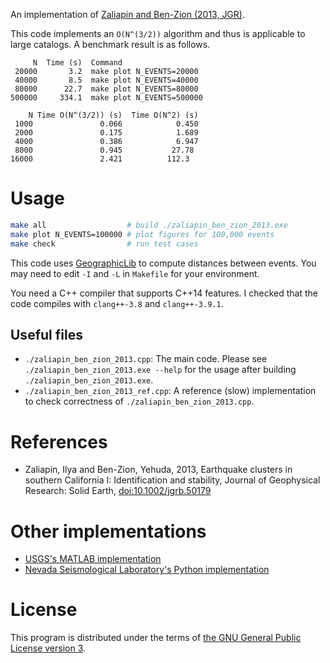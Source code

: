 An implementation of [Zaliapin and Ben-Zion (2013, JGR)](http://doi.wiley.com/10.1002/jgrb.50179).

This code implements an `O(N^(3/2))` algorithm and thus is applicable to large catalogs.
A benchmark result is as follows.

```
     N  Time (s)  Command
 20000       3.2  make plot N_EVENTS=20000
 40000       8.5  make plot N_EVENTS=40000
 80000      22.7  make plot N_EVENTS=80000
500000     334.1  make plot N_EVENTS=500000
```

```
    N Time O(N^(3/2)) (s)  Time O(N^2) (s)
 1000               0.066            0.450
 2000               0.175            1.689
 4000               0.386            6.947
 8000               0.945           27.78
16000               2.421          112.3
```

# Usage

```bash
make all                  # build ./zaliapin_ben_zion_2013.exe
make plot N_EVENTS=100000 # plot figures for 100,000 events
make check                # run test cases
```

This code uses [GeographicLib](http://geographiclib.sourceforge.net/) to compute distances between events.
You may need to edit `-I` and `-L` in `Makefile` for your environment.

You need a C++ compiler that supports C++14 features.
I checked that the code compiles with `clang++-3.8` and `clang++-3.9.1`.

## Useful files

- `./zaliapin_ben_zion_2013.cpp`: The main code.
    Please see `./zaliapin_ben_zion_2013.exe --help` for the usage after building `./zaliapin_ben_zion_2013.exe`.
- `./zaliapin_ben_zion_2013_ref.cpp`: A reference (slow) implementation to check correctness of `./zaliapin_ben_zion_2013.cpp`.

# References

- Zaliapin, Ilya and Ben-Zion, Yehuda, 2013, Earthquake clusters in southern California I: Identification and stability, Journal of Geophysical Research: Solid Earth, [doi:10.1002/jgrb.50179](https://dx.doi.org/10.1002/jgrb.50179)

# Other implementations

- [USGS's MATLAB implementation](https://github.com/usgs/CatStat/blob/e474632893b36021ee3ea67831346c9cd91fa377/QCreport/Cluster_Detection.m)
- [Nevada Seismological Laboratory's Python implementation](https://github.com/NVSeismoLab/eqclustering)

# License

This program is distributed under the terms of [the GNU General Public License version 3](https://www.gnu.org/licenses/gpl-3.0.txt).
